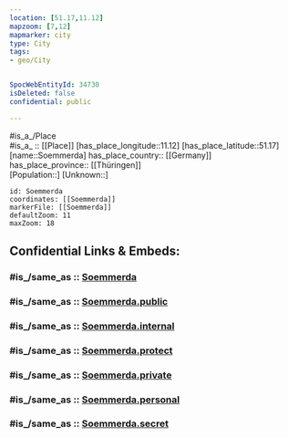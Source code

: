 ```yaml
---
location: [51.17,11.12] 
mapzoom: [7,12] 
mapmarker: city 
type: City
tags:
- geo/City


SpocWebEntityId: 34730
isDeleted: false
confidential: public

---
```

#is_a_/Place  
#is_a_ :: [[Place]] 
[has_place_longitude::11.12] 
[has_place_latitude::51.17] 
[name::Soemmerda] 
has_place_country:: [[Germany]]  
has_place_province:: [[Thüringen]]  
[Population::] 
[Unknown::] 


```leaflet
id: Soemmerda
coordinates: [[Soemmerda]] 
markerFile: [[Soemmerda]] 
defaultZoom: 11 
maxZoom: 18
```


## Confidential Links & Embeds: 

### #is_/same_as :: [Soemmerda](/_Standards/Earth/Continent/Europe/Europe~Central/Germany/Germany~East/Thüringen/counties~TH/Sömmerda/cities~Sömmerda/Sömmerda-city/City/Soemmerda.md) 

### #is_/same_as :: [Soemmerda.public](/_public/Earth/Continent/Europe/Europe~Central/Germany/Germany~East/Thüringen/counties~TH/Sömmerda/cities~Sömmerda/Sömmerda-city/City/Soemmerda.public.md) 

### #is_/same_as :: [Soemmerda.internal](/_internal/Earth/Continent/Europe/Europe~Central/Germany/Germany~East/Thüringen/counties~TH/Sömmerda/cities~Sömmerda/Sömmerda-city/City/Soemmerda.internal.md) 

### #is_/same_as :: [Soemmerda.protect](/_protect/Earth/Continent/Europe/Europe~Central/Germany/Germany~East/Thüringen/counties~TH/Sömmerda/cities~Sömmerda/Sömmerda-city/City/Soemmerda.protect.md) 

### #is_/same_as :: [Soemmerda.private](/_private/Earth/Continent/Europe/Europe~Central/Germany/Germany~East/Thüringen/counties~TH/Sömmerda/cities~Sömmerda/Sömmerda-city/City/Soemmerda.private.md) 

### #is_/same_as :: [Soemmerda.personal](/_personal/Earth/Continent/Europe/Europe~Central/Germany/Germany~East/Thüringen/counties~TH/Sömmerda/cities~Sömmerda/Sömmerda-city/City/Soemmerda.personal.md) 

### #is_/same_as :: [Soemmerda.secret](/_secret/Earth/Continent/Europe/Europe~Central/Germany/Germany~East/Thüringen/counties~TH/Sömmerda/cities~Sömmerda/Sömmerda-city/City/Soemmerda.secret.md)

